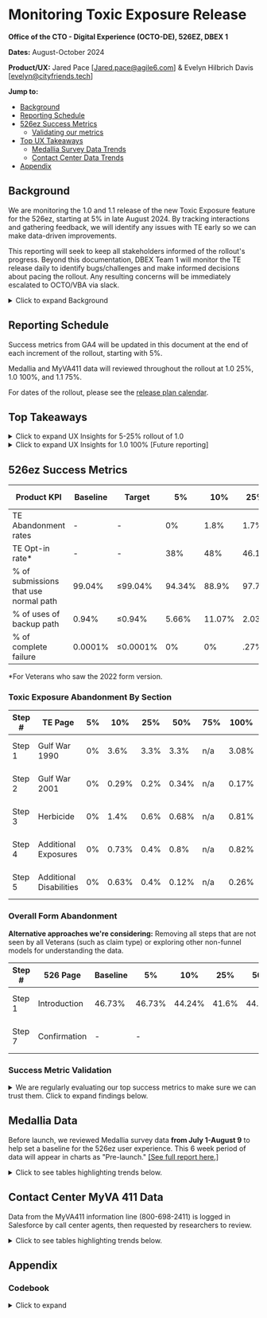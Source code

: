 # Monitoring Toxic Exposure Release

**Office of the CTO - Digital Experience (OCTO-DE), 526EZ, DBEX 1**

**Dates:** August-October 2024

**Product/UX:** Jared Pace [Jared.pace@agile6.com] & Evelyn Hilbrich Davis [evelyn@cityfriends.tech] 

**Jump to:**
- [Background](#background)
- [Reporting Schedule](#reporting-schedule)
- [526ez Success Metrics](#526ez-success-metrics)
    - [Validating our metrics](#success-metric-validation)
- [Top UX Takeaways](#Top-Takeaways)
    - [ Medallia Survey Data Trends](#Medallia-Data)
    - [Contact Center Data Trends](#Contact-Center-MyVA-4110-Data)
- [Appendix](#appendix)
  
## Background
We are monitoring the 1.0 and 1.1 release of the new Toxic Exposure feature for the 526ez, starting at 5% in late August 2024. By tracking interactions and gathering feedback, we will identify any issues with TE early so we can make data-driven improvements. 

This reporting will seek to keep all stakeholders informed of the rollout's progress. Beyond this documentation, DBEX Team 1 will monitor the TE release daily to identify bugs/challenges and make informed decisions about pacing the rollout. Any resulting concerns will be immediately escalated to OCTO/VBA via slack. 
<details>
  <summary>Click to expand Background </summary>
    
- This report will document GA4, Data Dog, Contact Center, and Medallia survey data over the course of the release.
- Relevant tickets: [(#90466)](https://app.zenhub.com/workspaces/disability-benefits-experience-team-1-63dbdb0a401c4400119d3a44/issues/gh/department-of-veterans-affairs/va.gov-team/90466) and [(#88714)](https://app.zenhub.com/workspaces/disability-benefits-experience-team-1-63dbdb0a401c4400119d3a44/issues/gh/department-of-veterans-affairs/va.gov-team/88714)

## Guiding Questions for UX Monitoring
1. What portion of Veterans are choosing to answer the TE questions? [opt-in %]
2. When are Veterans abandoning the TE flow? Are we seeing more drop-offs than baseline at later points in the form?
3. What challenges (usability issues, bugs, general pain points) are Veterans encountering with the feature? 
4. How satisfied are Veterans with the overall performance of the feature?[Intercept and Feedback customer satisfaction]
5. What impact does the new feature have on Veteran trust in VA?

## Goals & Impact
1. Monitoring the release will help us determine if and when we need to pause the incremental release of TE. We will be looking for major technical blockers or patterns of very negative open response feedback in the data to inform our decision-making.
2. Reviewing Medallia data will help us focus our upcoming usability research on the new feature. We will leverage early findings in monitoring to shape the research plan and hypotheses.

**Note:** We will be responsive to the release, updating our monitoring approach as we learn more/better!
 </details>   

## Reporting Schedule
Success metrics from GA4 will be updated in this document at the end of each increment of the rollout, starting with 5%. 

Medallia and MyVA411 data will reviewed throughout the rollout at 1.0 25%, 1.0 100%, and 1.1 75%. 

For dates of the rollout, please see the [release plan calendar](https://app.mural.co/t/departmentofveteransaffairs9999/m/departmentofveteransaffairs9999/1721757550661/f347c9e1144d8093a8b75d4da6dae2b9c0bd42ad?sender=u9f3830b1ee3516bdcf2e2000).


## Top Takeaways
<details>
  <summary>Click to expand UX Insights for 5-25% rollout of 1.0 </summary>    
    
_These takeaways for the 1.0 rollout 5-25% (or 8/28-9/20) will gather weave together insight across Contact Center (MyVA 411), Medallia, and GA4 to highlight trends in user experience of the new Toxic Exposure feature._    
### #1: Early success metrics indicate that half of Veterans are entering the Toxic Exposure flow--and that very few abandon.
- TE Opt-in rate for 25% was 48%, a 10% increase over 5% canary. Furthermore, TE page abandonment was low, averaging just 1.3%
- We are also seeing that overall form abandonment (44.2%) is lower than the baseline (46.7%) and remains steady at +/- 2%.
   
### #2: Although it is too early to evaluate the success of Toxic Exposure from our 25% qualitative data, we expect more specific insight as the rollout continues.
- At this stage in the rollout, seeing any volume of user feedback on less-than-blocking pain points would be like finding a needle in a haystack.
- Lighthouse indicates that 63,078 Veterans filed using the 526ez between 8/28-9/24. 5,900 of them saw the 2022 version of the PDF and 2,382 opted in to the Toxic Exposure flow. 
- As we get more data from more veterans who have access to the toxic exposure flow, we anticipate being able to make more definitive claims about the Toxic Exposure user experience.
- However, the Contact Center, Medallia, and GA4 data reviewed up until the 25% rollout confirms hypotheses and findings identified in the pre-launch Medalia data. Findings below echo those surfaced in the [pre-launch data analysis of Medallia.]([url](https://github.com/department-of-veterans-affairs/va.gov-team/blob/master/products/disability/526ez/research/2024-08-Toxic-Exposure/Toxic%20Exposure%20Pre-Launch%20Review%20of%20Medallia%20Data.md)) 

### #3. Veterans call the Contact Center with a high volume of questions about the PACT Act.
- The [volume of the Contact Center data--over 1700 entries--](https://github.com/department-of-veterans-affairs/va.gov-team/blob/master/products/disability/526ez/research/2024-08-Toxic-Exposure/TE-Monitoring.md#contact-center-myva-411-data) gave us stronger sense of some of the trends we were already seeing in the much smaller Medallia data set.
 - We are embarking on discovery to learn how to best quickly and efficiently process Contact Center data in the future-- there is no thematic coding available for this data set. [Review here on Sharepoint.](https://dvagov-my.sharepoint.com/:x:/g/personal/evelyn_davis3_va_gov/Eati06vqxD9MhBnbZgQ3g_gB38EQDDopf0zLkYXlEUOuNA?e=cQQTqc)
> "Veteran calling in about a text he received about Vietnam Veterans being eligible for Compensation and wants to know more about it." **- Contact Center Employee**

### #4. There is a strong demand for clear guidance on where to file for the PACT Act.
Once Veterans understand the Pact Act and think they might be eligible, they are looking for outlets to apply for compensation-- including online.
 > "Simply trying to claim additional compensation for presumptive exposure to airborne pathogens during Desert Storm, but cannot find specific it or information to do so." **-Medallia Veteran Feedback**
> 
 > "Veteran received a message from the VA concerning the  Pact Act and would like to apply for disability compensation. Veteran believes he has a va.gov account, but does not remember password. Agent offered to help Veteran create an account, which Veteran declined at this time." **-Contact Center Employee**
> 
 > "Caller is the spouse of the Veteran and wants to apply for the PACT Act for Agent Orange." **-Contact Center Employee**
     
### #5: One Veteran filing for Toxic Exposure could not find the In Progress Form they had started previously.
We still see the in progress form as a potential hotspot for problems with veterans who fill in all of the data for toxic exposure, but then find that they don't know how to recover their work. 
> "I'm trying to finish my PACT ACT application. The system is not bringing me back to where I was in the process and it appears to be starting a new claim." -**Medallia Feedback from Veteran on RNG page**
>
</details>

<details>
  <summary>Click to expand UX Insights for 1.0 100% [Future reporting]
  </summary>

    We are shifting our monitoring cadence so we do not review Medallia or My VA411 until 100% of 1.0 to ensure we have more data points
</details>

## 526ez Success Metrics
| Product KPI | Baseline  | Target | 5% | 10%| 25%| 50%|75% |100%| Data Source |
|--|--|--|--|--|--|--|--|--|--|
| TE Abandonment rates| - | - | 0% | 1.8% |1.7% |2.7% |n/a |2.58%|TE Opt-in rate|
| TE Opt-in rate* | - | - | 38% | 48% |46.1% | 44.8% | n/a |45.19% |TE Opt-in rate|
| % of submissions that use normal path| 99.04% | ≤99.04%  | 94.34% | 88.9% | 97.7% |99.57%|n/a|98.7%| database queries |
| % of uses of backup path | 0.94% | ≤0.94% | 5.66% | 11.07% | 2.03% |0.42% |n/a|1.16%| database queries |
| % of complete failure | 0.0001% | ≤0.0001% | 0% | 0% | .27% |0% |n/a |.001%| database queries |

*For Veterans who saw the 2022 form version.

### Toxic Exposure Abandonment By Section
 
| Step # | TE Page| 5% | 10%| 25%| 50%|75% |100%| Data Source |
|--|--|--|--|--|--|--|--|--|
|Step 1| Gulf War 1990 | 0%| 3.6%  | 3.3%| 3.3% |n/a|3.08%|GA TE Abandonment By Section|
|Step 2| Gulf War 2001 |0% | 0.29% | 0.2% | 0.34% |n/a |0.17%|GA TE Abandonment By Section|
|Step 3| Herbicide | 0% | 1.4% | 0.6%| 0.68% |n/a |0.81%|GA TE Abandonment By Section|
|Step 4| Additional Exposures | 0%| 0.73% | 0.4%| 0.8% |n/a |0.82%|GA TE Abandonment By Section|
|Step 5| Additional Disabilities | 0%| 0.63% |0.4%| 0.12% |n/a |0.26%|GA TE Abandonment By Section|

### Overall Form Abandonment
**Alternative approaches we're considering:** Removing all steps that are not seen by all Veterans (such as claim type) or exploring other non-funnel models for understanding the data. 

| Step # | 526 Page | Baseline | 5% | 10% | 25% | 50% | 75% | 100% |Data Source |
|--|--|--|--|--|--|--|--|--|--|
|Step 1| Introduction | 46.73% | 46.73% | 44.24% | 41.6%| 44.01% | n/a | 44.27% |GA 526 Overall Form Abandonment|
|Step 7| Confirmation | - | - |  | | |  | |GA 526 Overall Form Abandonment|


### Success Metric Validation
<details>
  <summary>We are regularly evaluating our top success metrics to make sure we can trust them. Click to expand findings below. </summary>

### TE Abdanonment and Overall 526 Abandonment 
||**Toxic Exposure Abandonment** |**Overall 526 Abandonment**|
|--------------|--------------|---|
|**Definition**|_Percentage of people drop-off in the TE flow and don't continue to the next page (measured by change in page views)._|_Percentage of people drop-off at each page in the 526 and don't continue to the next page (measured by change in page views)_
|**Takeaways from 5%**|- "Close to zero abandonment was observed in raw database data as well as GA4. We are wary of absolutely no abandonment and will continue to track this metric as the release continues.| - "The data at 5% did not align with expected behavior for abandonment. We are revisiting the approach to see if we can get better data.| 
|**Takeaways from 10%**|- We view it as a positive sign that abandonment rate with the TE flow is low, 1.33% on average.| 0 Overall abandonment rate at 10% increment is lower than the baseline, and remains steady +/-2%.
|**Takeaways from 25%**|_To be added_|_To be added_|
|**Limitations**|None noted.|- We know from past discovery that measuring drop off throughout the 526 is difficult to manage with the 10 step limit to GA4. <br> Because so many pages are conditional, it is also hard to find pages at regular intervals that all Veterans see. 
|**Any next steps**|Closely monitor as the release continues| -Christine and Jared decided to use a more blunt means of measing overall abandonment <br> -Selecting just the Introduction and Confirmation page since conditional logic issues are cirvumvented when using these two pages.

### TE opt in and Top 10 TE page views
||**Toxic Exposure opt in** |**Top 10 Toxic Exposure page views**|
|--------------|--------------|---|
|**Definition**|_What portion of Veterans are choosing to answer the TE questions?_|_Report that shows the 10 top TE page views._ | 
|**Takeaways from 5%**|- We see 39% opt-in for the submission record (Aurora looked at raw database data) and GA4. <br> -We see this match up as evidence that we can use GA4 to measure ""opt-in"" throughout the release. <br> - 117 TE clams in EVSS around Aug 28th. Having more data improves overall accuracy.|- Christine generated this during our discovery to validate the 5% numbers. It is a straightforward count of page views.|
|**Takeaways from 10%**|-TE opt-in, currently at 48% is 10% greater than at the 5% increment.| -75% of Veterans viewing Toxic Exposure pages use a desktop browser, 24.6% use a mobile device. <br> -Page views of gulf war 1990, 2001, herbicide, and additional exposures are the most viewed and views across these pages are consistent, with only a 12.42% difference in page views between these pages.<br> -Other and MOS additional exposures were the least viewed of all Toxic Exposure pages, representing just 5% of total views.|
|**Takeaways from 25%**|_To be added_|_To be added_|
|**Limitations**|- # of submissions isn't going to equal number of GA4 active users since GA4 does not track the same user across multiple sessions or devices. <br> -Submissions will be lower than page views. Some users may take more than one session to go back and forth in the form.|None noted. |
|**Any next steps**|-Measure how many Veterans completed the TE questions at end of 1.0 and 1.1. -This will tell us what percentage of Veterans submitted vs. viewed TE questions, which could help inform research design. <br> -This is a nice-to-have addition. |We wonder if we could use this report down the road to calculate a rough average number of pages that a Veteran sees in the TE flow. |
</details>


## Medallia Data 
Before launch, we reviewed Medallia survey data **from July 1-August 9** to help set a baseline for the 526ez user experience. This 6 week period of data will appear in charts as "Pre-launch." [[See full report here.]](https://github.com/department-of-veterans-affairs/va.gov-team/blob/master/products/disability/526ez/research/2024-08-Toxic-Exposure/2024-08-Medallia-Review.md)
<details>
  <summary> Click to see tables highlighting trends below. </summary>

All Medalia survey data is reported as a % of 4+5 answers.
### Success Metrics
|**Data point**|**Baseline (1/1-6/30/24)**|**Pre-Launch**| **1.0 25% (8/28-9/20)** |**1.0 100% (10/21-27)** | **1.1 75%**|
|--|--|--|--|--|--|
|**Total Intercept Responses**| **282** |**86** |**22**|**17**|
|CSAT-Intercept| 36.2%|41.9% | 68% |33%|
|Trust Overall|41% |52% |61%|29%|
|**Total Feedback Responses**|**2,289**|**455**|**225**|**73**|
|Feedback satisfaction|21.6%| 34.2%| 
|Task completion| 23% | 44.5% |36%| 42%|


### Thematic Tags 
I coded all qualitative user feedback--see Appendix for full list of codes/themes and definitions. 

|Rank|Pre-launch (6 weeks)|**1.0 - 25% (8/28-9/20)** |**1.0 - 100%** | **1.1 - 75%**|
|--|--|--|--|--|
|Total responses| 462| 207|
|1|Usability (n=33)|Submission Issues (9)|--|||
|2|Navigation (n=33)|Evidence Upload (7) |
|3|PACT (n=26)|  PACT (7)|--|
|4|Error (n=26)|In Progress Form Issues (6)| --|
|5|Getting help (n=23)|BIRLS error (4)|
</details>

## Contact Center MyVA 411 Data
Data from the MyVA411 information line (800-698-2411) is logged in Salesforce by call center agents, then requested by researchers to review. 
<details>
  <summary> Click to see tables highlighting trends below. </summary>
    
|Case type| Case Category| **1.0 - 25% (8/28-9/20)** |**1.0 - 100%** | **1.1 - 25%**|**1.1 - 100%**|
|--|--|--|--|--|--|
|**PACT Act**|Directory Assistance| 1358|
|**PACT Act**| General Information | 365|
|**Disability Claim Application**| Application submission issue| 10
| **PACT Act (Concern)**|Concern VBA | 7
|**Disability Claim Application**| Navigation Issues | 4
|**Disability Claim Application**| Upload/Download documents | 3|
|**Disability Claim Application**| Intent to File Issue| 3

</details>

## Appendix     

### Codebook
<details>
  <summary>Click to expand</summary>
|Code|Definition|
|--|--|
|Usability|Responses that describe specific usability issues not encompassed by other tags. Examples include character limits, inability to update prefill, not being able to continue, etc.|
|PACT| Responses that reference Toxic Exposure or the PACT Act|
|Error| Responses that describe an error message they came across in the form |
|Navigation| Responses that describe moving from one part of the application to another and wayfinding |
|Getting help| Responses that describe seeking help from the hotline, VSOs, professionals, or other sources|
|Evidence/evidence upload|Responses that describe evidence or medical records, uploading or downloading|
|Pain point| Responses that express distress or frustration, but don’t fall into another tag |
|Submission|Responses that describe submitting their form and/or the confirmation page|
|Intent to File| Responses that reference Intent to File or upcoming ITF deadlines|
| Bright spot| Positive feedback or something that’s working well|
|General|Responses that included non-specific qualitative information, such as "filing"|
</details>
